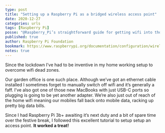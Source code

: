 ```yaml
---
type: post
title: "Setting up a Raspberry Pi as a bridged wireless access point"
date: 2020-12-27
categories: urls
tags: [Raspberry Pi]
posse: "@Raspberry_Pi’s straightforward guide for getting wifi into those hard to reach places using a Pi as an access point."
published: true
author: Raspberry Pi Foundation
bookmark: https://www.raspberrypi.org/documentation/configuration/wireless/access-point-bridged.md
notes: true
---
```


Since the lockdown I’ve had to be inventive in my home working setup to overcome wifi dead zones.

Our garden office is one such place. Although we’ve got an ethernet cable installed I sometimes forget to manually switch off wifi and it’s generally a faff. I’ve also got one of those new MacBooks with just USB-C ports so plugging is going to be yet another adapter. We’re also just out of reach of the home wifi meaning our mobiles fall back onto mobile data, racking up pretty big data bills.

Since I had Raspberry Pi 3b+ awaiting it’s next duty and a bit of spare time over the festive break, I followed this excellent tutorial to setup setup an access point. **It worked a treat!**
